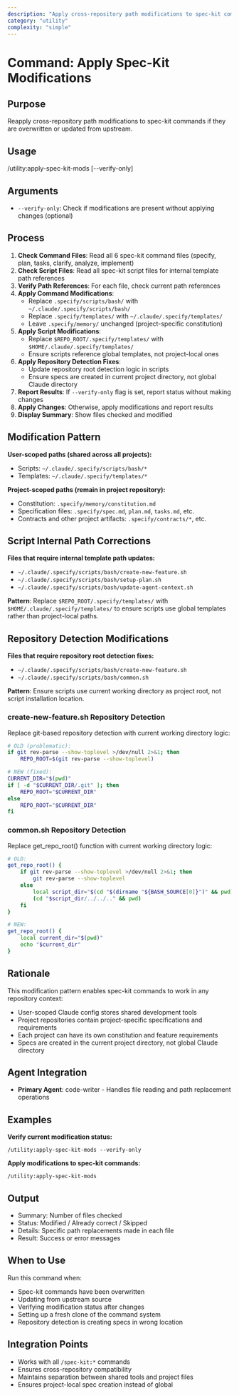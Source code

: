 ```yaml
---
description: "Apply cross-repository path modifications to spec-kit commands"
category: "utility"
complexity: "simple"
---
```


# Command: Apply Spec-Kit Modifications

## Purpose

Reapply cross-repository path modifications to spec-kit commands if they are overwritten or updated from upstream.

## Usage

/utility:apply-spec-kit-mods [--verify-only]

## Arguments

- `--verify-only`: Check if modifications are present without applying changes (optional)

## Process

1. **Check Command Files**: Read all 6 spec-kit command files (specify, plan, tasks, clarify, analyze, implement)
2. **Check Script Files**: Read all spec-kit script files for internal template path references
3. **Verify Path References**: For each file, check current path references
4. **Apply Command Modifications**:
   - Replace `.specify/scripts/bash/` with `~/.claude/.specify/scripts/bash/`
   - Replace `.specify/templates/` with `~/.claude/.specify/templates/`
   - Leave `.specify/memory/` unchanged (project-specific constitution)
5. **Apply Script Modifications**:
   - Replace `$REPO_ROOT/.specify/templates/` with `$HOME/.claude/.specify/templates/`
   - Ensure scripts reference global templates, not project-local ones
6. **Apply Repository Detection Fixes**:
   - Update repository root detection logic in scripts
   - Ensure specs are created in current project directory, not global Claude directory
7. **Report Results**: If `--verify-only` flag is set, report status without making changes
8. **Apply Changes**: Otherwise, apply modifications and report results
9. **Display Summary**: Show files checked and modified

## Modification Pattern

**User-scoped paths (shared across all projects):**

- Scripts: `~/.claude/.specify/scripts/bash/*`
- Templates: `~/.claude/.specify/templates/*`

**Project-scoped paths (remain in project repository):**

- Constitution: `.specify/memory/constitution.md`
- Specification files: `.specify/spec.md`, `plan.md`, `tasks.md`, etc.
- Contracts and other project artifacts: `.specify/contracts/*`, etc.

## Script Internal Path Corrections

**Files that require internal template path updates:**

- `~/.claude/.specify/scripts/bash/create-new-feature.sh`
- `~/.claude/.specify/scripts/bash/setup-plan.sh`
- `~/.claude/.specify/scripts/bash/update-agent-context.sh`

**Pattern**: Replace `$REPO_ROOT/.specify/templates/` with `$HOME/.claude/.specify/templates/` to ensure scripts use global templates rather than project-local paths.

## Repository Detection Modifications

**Files that require repository root detection fixes:**

- `~/.claude/.specify/scripts/bash/create-new-feature.sh`
- `~/.claude/.specify/scripts/bash/common.sh`

**Pattern**: Ensure scripts use current working directory as project root, not script installation location.

### create-new-feature.sh Repository Detection
Replace git-based repository detection with current working directory logic:

```bash
# OLD (problematic):
if git rev-parse --show-toplevel >/dev/null 2>&1; then
    REPO_ROOT=$(git rev-parse --show-toplevel)

# NEW (fixed):
CURRENT_DIR="$(pwd)"
if [ -d "$CURRENT_DIR/.git" ]; then
    REPO_ROOT="$CURRENT_DIR"
else
    REPO_ROOT="$CURRENT_DIR"
fi
```

### common.sh Repository Detection
Replace get_repo_root() function with current working directory logic:

```bash
# OLD:
get_repo_root() {
    if git rev-parse --show-toplevel >/dev/null 2>&1; then
        git rev-parse --show-toplevel
    else
        local script_dir="$(cd "$(dirname "${BASH_SOURCE[0]}")" && pwd)"
        (cd "$script_dir/../../.." && pwd)
    fi
}

# NEW:
get_repo_root() {
    local current_dir="$(pwd)"
    echo "$current_dir"
}
```

## Rationale

This modification pattern enables spec-kit commands to work in any repository context:

- User-scoped Claude config stores shared development tools
- Project repositories contain project-specific specifications and requirements
- Each project can have its own constitution and feature requirements
- Specs are created in the current project directory, not global Claude directory

## Agent Integration

- **Primary Agent**: code-writer - Handles file reading and path replacement operations

## Examples

**Verify current modification status:**

```
/utility:apply-spec-kit-mods --verify-only
```

**Apply modifications to spec-kit commands:**

```
/utility:apply-spec-kit-mods
```

## Output

- Summary: Number of files checked
- Status: Modified / Already correct / Skipped
- Details: Specific path replacements made in each file
- Result: Success or error messages

## When to Use

Run this command when:

- Spec-kit commands have been overwritten
- Updating from upstream source
- Verifying modification status after changes
- Setting up a fresh clone of the command system
- Repository detection is creating specs in wrong location

## Integration Points

- Works with all `/spec-kit:*` commands
- Ensures cross-repository compatibility
- Maintains separation between shared tools and project files
- Ensures project-local spec creation instead of global